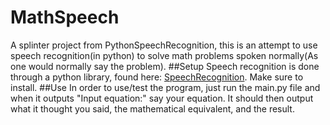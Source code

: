 # MathSpeech
A splinter project from PythonSpeechRecognition, this is an attempt to use speech recognition(in python) to solve math problems spoken normally(As one would normally say the problem).
##Setup
Speech recognition is done through a python library, found here: [SpeechRecognition](https://pypi.python.org/pypi/SpeechRecognition/). Make sure to install.
##Use
In order to use/test the program, just run the main.py file and when it outputs "Input equation:" say your equation. It should then output what it thought you said, the mathematical equivalent, and the result.
